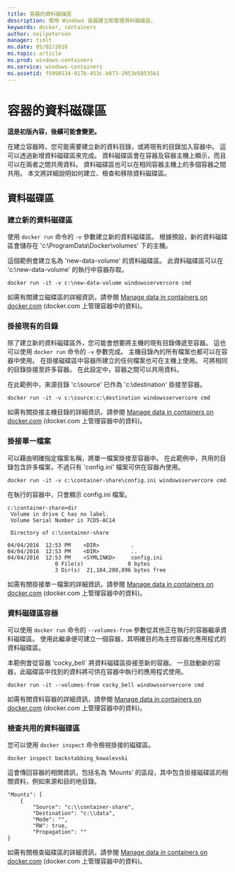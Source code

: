 ```yaml
---
title: 容器的資料磁碟區
description: 使用 Windows 容器建立和管理資料磁碟區。
keywords: docker, containers
author: neilpeterson
manager: timlt
ms.date: 05/02/2016
ms.topic: article
ms.prod: windows-containers
ms.service: windows-containers
ms.assetid: f5998534-917b-453c-b873-2953e58535b1
---
```


# 容器的資料磁碟區

**這是初版內容，後續可能會變更。** 

在建立容器時，您可能需要建立新的資料目錄，或將現有的目錄加入容器中。 這可以透過新增資料磁碟區來完成。 資料磁碟區會在容器及容器主機上顯示，而且可以在兩者之間共用資料。 資料磁碟區也可以在相同容器主機上的多個容器之間共用。 本文將詳細說明如何建立、檢查和移除資料磁碟區。

## 資料磁碟區

### 建立新的資料磁碟區

使用 `docker run` 命令的 `-v` 參數建立新的資料磁碟區。 根據預設，新的資料磁碟區會儲存在 'c:\ProgramData\Docker\volumes' 下的主機。

這個範例會建立名為 'new-data-volume' 的資料磁碟區。 此資料磁碟區可以在 'c:\new-data-volume' 的執行中容器存取。

```none
docker run -it -v c:\new-data-volume windowsservercore cmd
```

如需有關建立磁碟區的詳細資訊，請參閱 [Manage data in containers on docker.com](https://docs.docker.com/engine/userguide/containers/dockervolumes/#data-volumes) (docker.com 上管理容器中的資料)。

### 掛接現有的目錄

除了建立新的資料磁碟區外，您可能會想要將主機的現有目錄傳遞至容器。 這也可以使用 `docker run` 命令的 `-v` 參數完成。 主機目錄內的所有檔案也都可以在容器中使用。 在掛接磁碟區中容器所建立的任何檔案也可在主機上使用。 可將相同的目錄掛接至許多容器。 在此設定中，容器之間可以共用資料。

在此範例中，來源目錄 'c:\source' 已作為 'c:\destination' 掛接至容器。

```none
docker run -it -v c:\source:c:\destination windowsservercore cmd
```

如需有關掛接主機目錄的詳細資訊，請參閱 [Manage data in containers on docker.com](https://docs.docker.com/engine/userguide/containers/dockervolumes/#mount-a-host-directory-as-a-data-volume) (docker.com 上管理容器中的資料)。

### 掛接單一檔案

可以藉由明確指定檔案名稱，將單一檔案掛接至容器中。 在此範例中，共用的目錄包含許多檔案，不過只有 'config.ini' 檔案可供在容器內使用。 

```none
docker run -it -v c:\container-share\config.ini windowsservercore cmd
```

在執行的容器中，只會顯示 config.ini 檔案。

```none
c:\container-share>dir
 Volume in drive C has no label.
 Volume Serial Number is 7CD5-AC14

 Directory of c:\container-share

04/04/2016  12:53 PM    <DIR>          .
04/04/2016  12:53 PM    <DIR>          ..
04/04/2016  12:53 PM    <SYMLINKD>     config.ini
               0 File(s)              0 bytes
               3 Dir(s)  21,184,208,896 bytes free
```

如需有關掛接單一檔案的詳細資訊，請參閱 [Manage data in containers on docker.com](https://docs.docker.com/engine/userguide/containers/dockervolumes/#mount-a-host-directory-as-a-data-volume) (docker.com 上管理容器中的資料)。

### 資料磁碟區容器

可以使用 `docker run` 命令的 `--volumes-from` 參數從其他正在執行的容器繼承資料磁碟區。 使用此繼承便可建立一個容器，其明確目的為主控容器化應用程式的資料磁碟區。 

本範例會從容器 ‘cocky_bell` 將資料磁碟區掛接至新的容器。 一旦啟動新的容器，此磁碟區中找到的資料將可供在容器中執行的應用程式使用。  

```none
docker run -it --volumes-from cocky_bell windowsservercore cmd
```

如需有關資料容器的詳細資訊，請參閱 [Manage data in containers on docker.com](https://docs.docker.com/engine/userguide/containers/dockervolumes/#mount-a-host-file-as-a-data-volume) (docker.com 上管理容器中的資料)。

### 檢查共用的資料磁碟區

您可以使用 `docker inspect` 命令檢視掛接的磁碟區。

```none
docker inspect backstabbing_kowalevski
```

這會傳回容器的相關資訊，包括名為 ‘Mounts’ 的區段，其中包含掛接磁碟區的相關資料，例如來源和目的地目錄。

```none
"Mounts": [
    {
        "Source": "c:\\container-share",
        "Destination": "c:\\data",
        "Mode": "",
        "RW": true,
        "Propagation": ""
}
```

如需有關檢查磁碟區的詳細資訊，請參閱 [Manage data in containers on docker.com](https://docs.docker.com/engine/userguide/containers/dockervolumes/#locating-a-volume) (docker.com 上管理容器中的資料)。



<!--HONumber=May16_HO4-->



